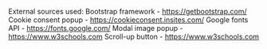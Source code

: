 External sources used: 
Bootstrap framework - https://getbootstrap.com/
Cookie consent popup - https://cookieconsent.insites.com/
Google fonts API - https://fonts.google.com/
Modal image popup - https://www.w3schools.com
Scroll-up button - https://www.w3schools.com
